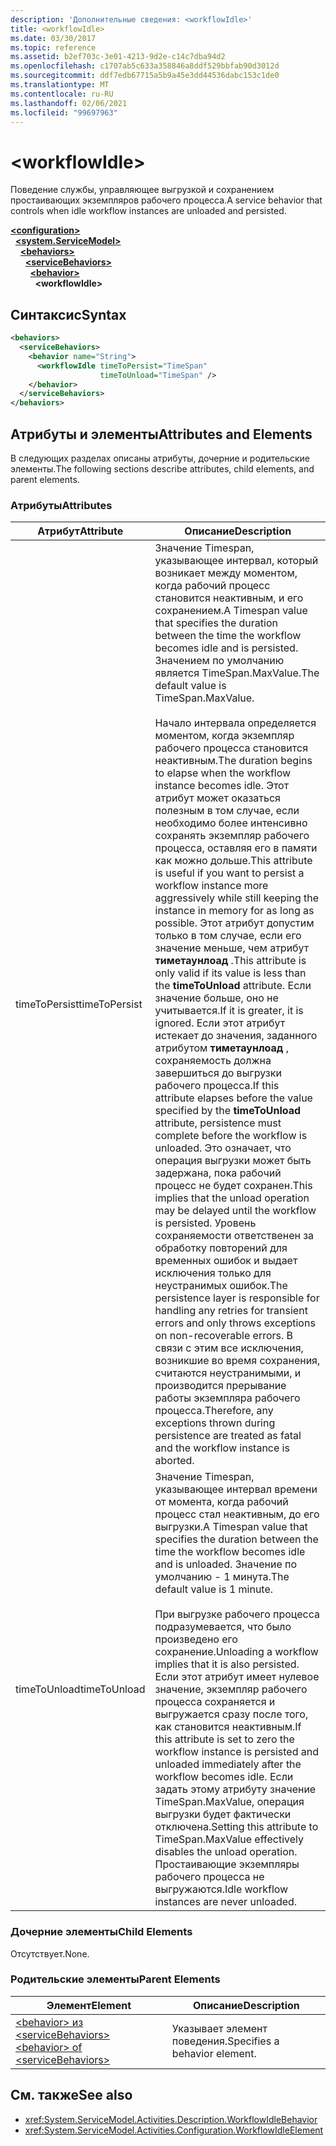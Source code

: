 ```yaml
---
description: 'Дополнительные сведения: <workflowIdle>'
title: <workflowIdle>
ms.date: 03/30/2017
ms.topic: reference
ms.assetid: b2ef703c-3e01-4213-9d2e-c14c7dba94d2
ms.openlocfilehash: c1707ab5c633a358846a8ddf529bbfab90d3012d
ms.sourcegitcommit: ddf7edb67715a5b9a45e3dd44536dabc153c1de0
ms.translationtype: MT
ms.contentlocale: ru-RU
ms.lasthandoff: 02/06/2021
ms.locfileid: "99697963"
---
```

# \<workflowIdle>

<span data-ttu-id="9ab5c-102">Поведение службы, управляющее выгрузкой и сохранением простаивающих экземпляров рабочего процесса.</span><span class="sxs-lookup"><span data-stu-id="9ab5c-102">A service behavior that controls when idle workflow instances are unloaded and persisted.</span></span>  
  
[**\<configuration>**](../configuration-element.md)\
&nbsp;&nbsp;[**\<system.ServiceModel>**](system-servicemodel-of-workflow.md)\
&nbsp;&nbsp;&nbsp;&nbsp;[**\<behaviors>**](behaviors-of-workflow.md)\
&nbsp;&nbsp;&nbsp;&nbsp;&nbsp;&nbsp;[**\<serviceBehaviors>**](servicebehaviors-of-workflow.md)\
&nbsp;&nbsp;&nbsp;&nbsp;&nbsp;&nbsp;&nbsp;&nbsp;[**\<behavior>**](behavior-of-servicebehaviors-of-workflow.md)\
&nbsp;&nbsp;&nbsp;&nbsp;&nbsp;&nbsp;&nbsp;&nbsp;&nbsp;&nbsp;**\<workflowIdle>**  
  
## <a name="syntax"></a><span data-ttu-id="9ab5c-103">Синтаксис</span><span class="sxs-lookup"><span data-stu-id="9ab5c-103">Syntax</span></span>  
  
```xml  
<behaviors>
  <serviceBehaviors>
    <behavior name="String">
      <workflowIdle timeToPersist="TimeSpan"
                    timeToUnload="TimeSpan" />
    </behavior>
  </serviceBehaviors>
</behaviors>  
```  
  
## <a name="attributes-and-elements"></a><span data-ttu-id="9ab5c-104">Атрибуты и элементы</span><span class="sxs-lookup"><span data-stu-id="9ab5c-104">Attributes and Elements</span></span>  

 <span data-ttu-id="9ab5c-105">В следующих разделах описаны атрибуты, дочерние и родительские элементы.</span><span class="sxs-lookup"><span data-stu-id="9ab5c-105">The following sections describe attributes, child elements, and parent elements.</span></span>  
  
### <a name="attributes"></a><span data-ttu-id="9ab5c-106">Атрибуты</span><span class="sxs-lookup"><span data-stu-id="9ab5c-106">Attributes</span></span>  
  
|<span data-ttu-id="9ab5c-107">Атрибут</span><span class="sxs-lookup"><span data-stu-id="9ab5c-107">Attribute</span></span>|<span data-ttu-id="9ab5c-108">Описание</span><span class="sxs-lookup"><span data-stu-id="9ab5c-108">Description</span></span>|  
|---------------|-----------------|  
|<span data-ttu-id="9ab5c-109">timeToPersist</span><span class="sxs-lookup"><span data-stu-id="9ab5c-109">timeToPersist</span></span>|<span data-ttu-id="9ab5c-110">Значение Timespan, указывающее интервал, который возникает между моментом, когда рабочий процесс становится неактивным, и его сохранением.</span><span class="sxs-lookup"><span data-stu-id="9ab5c-110">A Timespan value that specifies the duration between the time the workflow becomes idle and is persisted.</span></span> <span data-ttu-id="9ab5c-111">Значением по умолчанию является TimeSpan.MaxValue.</span><span class="sxs-lookup"><span data-stu-id="9ab5c-111">The default value is TimeSpan.MaxValue.</span></span><br /><br /> <span data-ttu-id="9ab5c-112">Начало интервала определяется моментом, когда экземпляр рабочего процесса становится неактивным.</span><span class="sxs-lookup"><span data-stu-id="9ab5c-112">The duration begins to elapse when the workflow instance becomes idle.</span></span> <span data-ttu-id="9ab5c-113">Этот атрибут может оказаться полезным в том случае, если необходимо более интенсивно сохранять экземпляр рабочего процесса, оставляя его в памяти как можно дольше.</span><span class="sxs-lookup"><span data-stu-id="9ab5c-113">This attribute  is useful if you want to persist a workflow instance more aggressively while still keeping the instance in memory for as long as possible.</span></span> <span data-ttu-id="9ab5c-114">Этот атрибут допустим только в том случае, если его значение меньше, чем атрибут **тиметаунлоад** .</span><span class="sxs-lookup"><span data-stu-id="9ab5c-114">This attribute  is only valid if its value is less than the **timeToUnload** attribute.</span></span> <span data-ttu-id="9ab5c-115">Если значение больше, оно не учитывается.</span><span class="sxs-lookup"><span data-stu-id="9ab5c-115">If it is greater, it is ignored.</span></span> <span data-ttu-id="9ab5c-116">Если этот атрибут истекает до значения, заданного атрибутом **тиметаунлоад** , сохраняемость должна завершиться до выгрузки рабочего процесса.</span><span class="sxs-lookup"><span data-stu-id="9ab5c-116">If this attribute elapses before the value specified by the **timeToUnload** attribute, persistence must complete before the workflow is unloaded.</span></span> <span data-ttu-id="9ab5c-117">Это означает, что операция выгрузки может быть задержана, пока рабочий процесс не будет сохранен.</span><span class="sxs-lookup"><span data-stu-id="9ab5c-117">This implies that the unload operation may be delayed until the workflow is persisted.</span></span> <span data-ttu-id="9ab5c-118">Уровень сохраняемости ответственен за обработку повторений для временных ошибок и выдает исключения только для неустранимых ошибок.</span><span class="sxs-lookup"><span data-stu-id="9ab5c-118">The persistence layer is responsible for handling any retries for transient errors and only throws exceptions on non-recoverable errors.</span></span> <span data-ttu-id="9ab5c-119">В связи с этим все исключения, возникшие во время сохранения, считаются неустранимыми, и производится прерывание работы экземпляра рабочего процесса.</span><span class="sxs-lookup"><span data-stu-id="9ab5c-119">Therefore, any exceptions thrown during persistence are treated as fatal and the workflow instance is aborted.</span></span>|  
|<span data-ttu-id="9ab5c-120">timeToUnload</span><span class="sxs-lookup"><span data-stu-id="9ab5c-120">timeToUnload</span></span>|<span data-ttu-id="9ab5c-121">Значение Timespan, указывающее интервал времени от момента, когда рабочий процесс стал неактивным, до его выгрузки.</span><span class="sxs-lookup"><span data-stu-id="9ab5c-121">A Timespan value that specifies the duration between the time the workflow becomes idle and is unloaded.</span></span> <span data-ttu-id="9ab5c-122">Значение по умолчанию - 1 минута.</span><span class="sxs-lookup"><span data-stu-id="9ab5c-122">The default value is 1 minute.</span></span><br /><br /> <span data-ttu-id="9ab5c-123">При выгрузке рабочего процесса подразумевается, что было произведено его сохранение.</span><span class="sxs-lookup"><span data-stu-id="9ab5c-123">Unloading a workflow implies that it is also persisted.</span></span> <span data-ttu-id="9ab5c-124">Если этот атрибут имеет нулевое значение, экземпляр рабочего процесса сохраняется и выгружается сразу после того, как становится неактивным.</span><span class="sxs-lookup"><span data-stu-id="9ab5c-124">If this attribute is set to zero the workflow instance is persisted and unloaded immediately after the workflow becomes idle.</span></span> <span data-ttu-id="9ab5c-125">Если задать этому атрибуту значение TimeSpan.MaxValue, операция выгрузки будет фактически отключена.</span><span class="sxs-lookup"><span data-stu-id="9ab5c-125">Setting this attribute to TimeSpan.MaxValue effectively disables the unload operation.</span></span> <span data-ttu-id="9ab5c-126">Простаивающие экземпляры рабочего процесса не выгружаются.</span><span class="sxs-lookup"><span data-stu-id="9ab5c-126">Idle workflow instances are never unloaded.</span></span>|  
  
### <a name="child-elements"></a><span data-ttu-id="9ab5c-127">Дочерние элементы</span><span class="sxs-lookup"><span data-stu-id="9ab5c-127">Child Elements</span></span>  

 <span data-ttu-id="9ab5c-128">Отсутствует.</span><span class="sxs-lookup"><span data-stu-id="9ab5c-128">None.</span></span>  
  
### <a name="parent-elements"></a><span data-ttu-id="9ab5c-129">Родительские элементы</span><span class="sxs-lookup"><span data-stu-id="9ab5c-129">Parent Elements</span></span>  
  
|<span data-ttu-id="9ab5c-130">Элемент</span><span class="sxs-lookup"><span data-stu-id="9ab5c-130">Element</span></span>|<span data-ttu-id="9ab5c-131">Описание</span><span class="sxs-lookup"><span data-stu-id="9ab5c-131">Description</span></span>|  
|-------------|-----------------|  
|[<span data-ttu-id="9ab5c-132">\<behavior> из \<serviceBehaviors></span><span class="sxs-lookup"><span data-stu-id="9ab5c-132">\<behavior> of \<serviceBehaviors></span></span>](behavior-of-servicebehaviors-of-workflow.md)|<span data-ttu-id="9ab5c-133">Указывает элемент поведения.</span><span class="sxs-lookup"><span data-stu-id="9ab5c-133">Specifies a behavior element.</span></span>|  
  
## <a name="see-also"></a><span data-ttu-id="9ab5c-134">См. также</span><span class="sxs-lookup"><span data-stu-id="9ab5c-134">See also</span></span>

- <xref:System.ServiceModel.Activities.Description.WorkflowIdleBehavior>
- <xref:System.ServiceModel.Activities.Configuration.WorkflowIdleElement>
